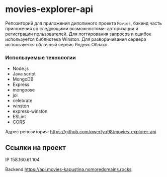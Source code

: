 # movies-explorer-api

Репозиторий для приложения диполмного проекта `Movies`, бэкенд часть приложения со следующими возможностями: авторизации и регистрации пользователей.
Для логгирования запросов и ошибок используется библиотека Winston. Для разворачивания сервера используется облачный сервис Яндекс.Облако.

### Используемые технологии

- Node.js
- Java script
- MongoDB
- Express
- mongoose
- joi
- celebrate
- winston
- express-winston
- ESLint
- CORS

Адрес репозитория: https://github.com/qwertyq98/movies-explorer-api

## Ссылки на проект

IP 158.160.61.104

Backend https://api.movies-kapustina.nomoredomains.rocks

